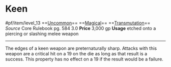 # Keen
#pf/item/level_13
==[Uncommon](../../../Traits/Uncommon.md)== ==[Magical](../../../Traits/Magical.md)== ==[Transmutation](../../../Traits/Transmutation.md)==
*Source* Core Rulebook pg. 584 3.0
**Price** 3,000 gp
**Usage** etched onto a piercing or slashing melee weapon

---
The edges of a keen weapon are preternaturally sharp. Attacks with this weapon are a critical hit on a 19 on the die as long as that result is a success. This property has no effect on a 19 if the result would be a failure.